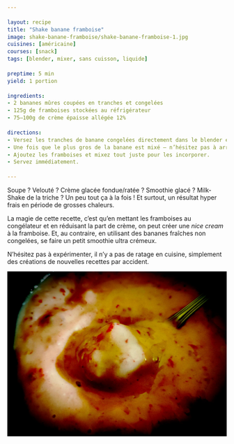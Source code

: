 ```yaml
---

layout: recipe
title: "Shake banane framboise"
image: shake-banane-framboise/shake-banane-framboise-1.jpg
cuisines: [américaine]
courses: [snack]
tags: [blender, mixer, sans cuisson, liquide]

preptime: 5 min
yield: 1 portion

ingredients:
- 2 bananes mûres coupées en tranches et congelées
- 125g de framboises stockées au réfrigérateur
- 75–100g de crème épaisse allégée 12%

directions:
- Versez les tranches de banane congelées directement dans le blender et commencez à mixer. Il faut que votre blender puisse tourner à haute vitesse ou, à défaut, dispose d’une fonction pour piller la glace.
- Une fois que le plus gros de la banane est mixé – n’hésitez pas à arrêter le blender pour racler les bords –, ajoutez la crème épaisse et continuez à mixer. jusqu’à obtenir une consistance soft-serve.
- Ajoutez les framboises et mixez tout juste pour les incorporer.
- Servez immédiatement.

---
```


Soupe&nbsp;? Velouté&nbsp;? Crème glacée fondue/ratée&nbsp;? Smoothie glacé&nbsp;? Milk-Shake de la triche&nbsp;? Un peu tout ça à la fois&nbsp;! Et surtout, un résultat hyper frais en période de grosses chaleurs.

La magie de cette recette, c’est qu’en mettant les framboises au congélateur et en réduisant la part de crème, on peut créer une <i lang="en">nice cream</i> à la framboise. Et, au contraire, en utilisant des bananes fraîches non congelées, se faire un petit smoothie ultra crémeux. 

N’hésitez pas à expérimenter, il n’y a pas de ratage en cuisine, simplement des créations de nouvelles recettes par accident.

![Ça a la consistance d’une nice cream qui aurait bien fondu, ça reste onctueux et riche en bouche, et ça peut même se manger à la cuillère](../images/shake-banane-framboise/shake-banane-framboise-2.jpg)